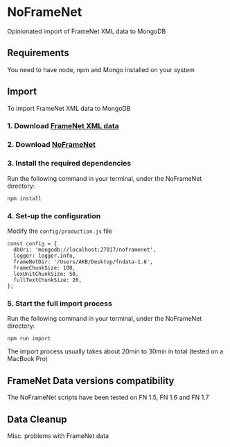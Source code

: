 # NoFrameNet
Opinionated import of FrameNet XML data to MongoDB

## Requirements
You need to have node, npm and Mongo installed on your system

## Import
To import FrameNet XML data to MongoDB

### 1. Download [FrameNet XML data](https://framenet.icsi.berkeley.edu/fndrupal/framenet_request_data)
### 2. Download [NoFrameNet]()
### 3. Install the required dependencies
Run the following command in your terminal, under the NoFrameNet directory:
```
npm install
```
### 4. Set-up the configuration
Modify the `config/production.js` file
```
const config = {
  dbUri: 'mongodb://localhost:27017/noframenet',
  logger: logger.info,
  frameNetDir: '/Users/AKB/Desktop/fndata-1.6',
  frameChunkSize: 100,
  lexUnitChunkSize: 50,
  fullTextChunkSize: 20,
};
```
### 5. Start the full import process
Run the following command in your terminal, under the NoFrameNet directory:
```
npm run import
```

The import process usually takes about 20min to 30min in total (tested on a MacBook Pro)

## FrameNet Data versions compatibility
The NoFrameNet scripts have been tested on FN 1.5, FN 1.6 and FN 1.7

## Data Cleanup
Misc. problems with FrameNet data
